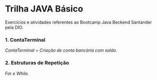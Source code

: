 # Trilha JAVA Básico
Exercícios e atividades referentes ao Bootcamp Java Beckend Santander pela DIO.

### 1.  ContaTerminal
_ContaTerminal = Criação de conta bancária com saldo._ 
### 2.  Estruturas de Repetição
_For e While._
